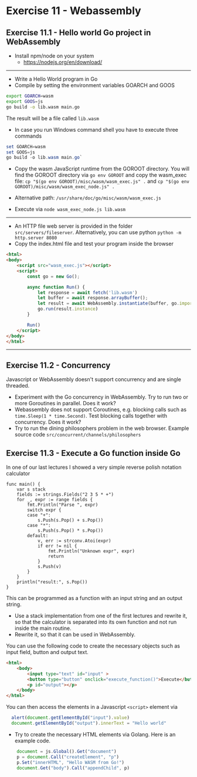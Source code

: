 # Exercise 11 - Webassembly

## Exercise 11.1 - Hello world Go project in WebAssembly

* Install npm/node on your system
  - https://nodejs.org/en/download/

---
* Write a Hello World program in Go
* Compile by setting the environment variables GOARCH and GOOS

```bash
export GOARCH=wasm 
export GOOS=js 
go build -o lib.wasm main.go
```

The result will be a file called `lib.wasm`

* In case you run Windows command shell you have to execute three commands
```powershell
set GOARCH=wasm 
set GOOS=js 
go build -o lib.wasm main.go`
```

* Copy the wasm JavaScript runtime from the GOROOT directory. 
You will find the GOROOT directory via  `go env GOROOT` and copy the wasm_exec file:
 `cp "$(go env GOROOT)/misc/wasm/wasm_exec.js" .` and
 `cp "$(go env GOROOT)/misc/wasm/wasm_exec_node.js" .`

* Alternative path: `/usr/share/doc/go/misc/wasm/wasm_exec.js`
* Execute via `node wasm_exec_node.js lib.wasm`
---

* An HTTP file web server is provided in the folder `src/servers/fileserver`.
Alternatively, you can use python `python -m http.server 8080`
* Copy the index.html file and test your program inside the browser

```HTML
<html>
<body>
    <script src="wasm_exec.js"></script>
    <script>
        const go = new Go();

        async function Run() {
            let response = await fetch('lib.wasm')
            let buffer = await response.arrayBuffer();
            let result = await WebAssembly.instantiate(buffer, go.importObject);
            go.run(result.instance)
        }

        Run()
    </script>
</body>
</html>
```
---

## Exercise 11.2 - Concurrency

Javascript or WebAssembly doesn't support concurrency and are single threaded.

* Experiment with the Go concurrency in WebAssembly.
  Try to run two or more Goroutines in parallel. Does it work?
* Webassembly does not support Coroutines, e.g. blocking calls such as `time.Sleep(1 * time.Second)`.
  Test blocking calls together with concurrency. Does it work?
* Try to run the dining philosophers problem in the web browser.
  Example source code `src/concurrent/channels/philosophers`

## Exercise 11.3 - Execute a Go function inside Go

In one of our last lectures I showed a very simple reverse polish notation calculator 

```
func main() {
	var s stack
	fields := strings.Fields("2 3 5 * +")
	for _, expr := range fields {
		fmt.Println("Parse ", expr)
		switch expr {
		case "+":
			s.Push(s.Pop() + s.Pop())
		case "*":
			s.Push(s.Pop() * s.Pop())
		default:
			v, err := strconv.Atoi(expr)
			if err != nil {
				fmt.Println("Unknown expr", expr)
				return
			}
			s.Push(v)
		}
	}
	println("result:", s.Pop())
}
```

This can be programmed as a function with an input string and an output string. 
* Use a stack implementation from one of the first lectures and rewrite it, 
  so that the calculator is separated into its own function and not run inside the main routine.
* Rewrite it, so that it can be used in WebAssembly.

You can use the following code to create the necessary objects such as input field, button and output text.

```html
<html>
    <body>
        <input type="text" id="input" >
        <button type="button" onclick="execute_function()">Execute</button>
        <p id="output"></p>
    </body>
</html>
```

You can then access the elements in a Javascript `<script>` element via

```JavaScript
  alert(document.getElementById("input").value)
  document.getElementById("output").innerText = "Hello world"
```

* Try to create the necessary HTML elements via Golang.
Here is an example code.
```JavaScript
	document = js.Global().Get("document")
	p = document.Call("createElement", "p")
	p.Set("innerHTML", "Hello WASM from Go!")
	document.Get("body").Call("appendChild", p)
```